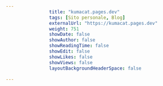 ---
                title: "kumacat.pages.dev"
                tags: [Sito personale, Blog]
                externalUrl: "https://kumacat.pages.dev"
                weight: 751
                showDate: false
                showAuthor: false
                showReadingTime: false
                showEdit: false
                showLikes: false
                showViews: false
                layoutBackgroundHeaderSpace: false
                ---

